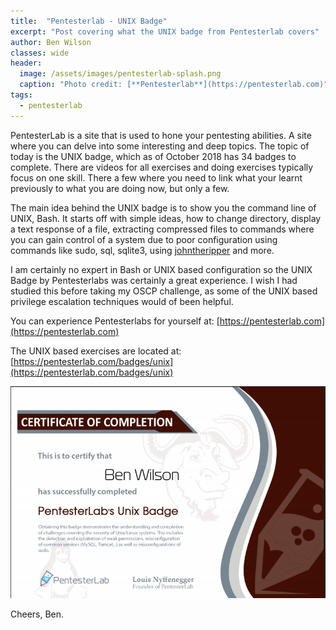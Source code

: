 ```yaml
---
title:  "Pentesterlab - UNIX Badge"
excerpt: "Post covering what the UNIX badge from Pentesterlab covers"
author: Ben Wilson
classes: wide
header:
  image: /assets/images/pentesterlab-splash.png
  caption: "Photo credit: [**Pentesterlab**](https://pentesterlab.com)"
tags:
  - pentesterlab
---
```


PentesterLab is a site that is used to hone your pentesting abilities.
A site where you can delve into some interesting and deep topics. The topic of today is 
the UNIX badge, which as of October 2018 has 34 badges to complete. There are videos for all exercises
and doing exercises typically focus on one skill. There a few where you need to link what your learnt
previously to what you are doing now, but only a few.

The main idea behind the UNIX badge is to show you the command line of UNIX, Bash.
It starts off with simple ideas, how to change directory, display a text response of a file, 
extracting compressed files to commands where you can gain control of a system due to poor configuration using commands like
 sudo, sql, sqlite3, using [johntheripper](https://www.openwall.com/john/) and more.

I am certainly no expert in Bash or UNIX based configuration so the UNIX Badge by Pentesterlabs was
certainly a great experience. I wish I had studied this before taking my OSCP challenge, as some of the
UNIX based privilege escalation techniques would of been helpful.

You can experience Pentesterlabs for yourself at: [https://pentesterlab.com](https://pentesterlab.com)

The UNIX based exercises are located at: [https://pentesterlab.com/badges/unix](https://pentesterlab.com/badges/unix)

![Ben W Unix Badge](/assets/images/pentesterlab_unix_badge.png)

Cheers,
Ben.








